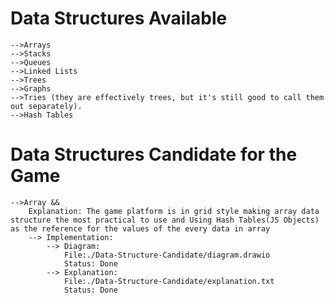 # Data Structures Available
    -->Arrays
    -->Stacks
    -->Queues
    -->Linked Lists
    -->Trees
    -->Graphs
    -->Tries (they are effectively trees, but it's still good to call them out separately).
    -->Hash Tables
# Data Structures Candidate for the Game
    -->Array && 
        Explanation: The game platform is in grid style making array data structure the most practical to use and Using Hash Tables(JS Objects) as the reference for the values of the every data in array
        --> Implementation: 
            --> Diagram:
                File:./Data-Structure-Candidate/diagram.drawio
                Status: Done
            --> Explanation:
                File:./Data-Structure-Candidate/explanation.txt
                Status: Done
